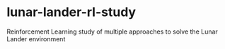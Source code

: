 # lunar-lander-rl-study
Reinforcement Learning study of multiple approaches to solve the Lunar Lander environment
